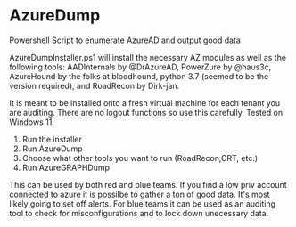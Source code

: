 # AzureDump
Powershell Script to enumerate AzureAD and output good data

AzureDumpInstaller.ps1 will install the necessary AZ modules as well as the following tools: AADInternals by @DrAzureAD, PowerZure by @haus3c, AzureHound by the folks at bloodhound, python 3.7 (seemed to be the version required), and RoadRecon by Dirk-jan.

It is meant to be installed onto a fresh virtual machine for each tenant you are auditing. There are no logout functions so use this carefully. Tested on Windows 11. 

1. Run the installer 
2. Run AzureDump
3. Choose what other tools you want to run (RoadRecon,CRT, etc.)
4. Run AzureGRAPHDump

This can be used by both red and blue teams. If you find a low priv account connected to azure it is possilbe to gather a ton of good data. It's most likely going to set off alerts. For blue teams it can be used as an auditing tool to check for misconfigurations and to lock down unecessary data.
